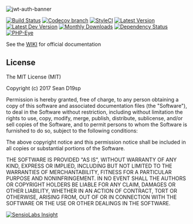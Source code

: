 
![jwt-auth-banner](https://cloud.githubusercontent.com/assets/1801923/9915273/119b9350-5cae-11e5-850b-c941cac60b32.png)

[![Build Status](http://img.shields.io/travis/tymondesigns/jwt-auth/master.svg?style=flat-square)](https://travis-ci.org/dinho19sp/jwt-auth)
[![Codecov branch](https://img.shields.io/codecov/c/github/tymondesigns/jwt-auth/develop.svg?style=flat-square)](https://codecov.io/github/dinho19sp/jwt-auth)
[![StyleCI](https://styleci.io/repos/23680678/shield?style=flat-square)](https://styleci.io/repos/23680678)
[![Latest Version](http://img.shields.io/packagist/v/tymondesigns/jwt-auth.svg?style=flat-square)](https://packagist.org/packages/dinho19sp/jwt-auth)
[![Latest Dev Version](https://img.shields.io/packagist/vpre/tymondesigns/jwt-auth.svg?style=flat-square)](https://packagist.org/packages/dinho19sp/jwt-auth#dev-develop)
[![Monthly Downloads](https://img.shields.io/packagist/dm/tymondesigns/jwt-auth.svg?style=flat-square)](https://packagist.org/packages/dinho19sp/jwt-auth)
[![Dependency Status](https://www.versioneye.com/php/tymondesigns:jwt-auth/dev-develop/badge?style=flat-square)](https://www.versioneye.com/php/dinho19sp:jwt-auth/dev-develop)
[![PHP-Eye](https://php-eye.com/badge/tymondesigns/jwt-auth/tested.svg?style=flat-square)](https://php-eye.com/package/dinho19sp/jwt-auth)

See the [WIKI](https://github.com/tymondesigns/jwt-auth/wiki) for official documentation


## License

The MIT License (MIT)

Copyright (c) 2017 Sean D19sp

Permission is hereby granted, free of charge, to any person obtaining a copy
of this software and associated documentation files (the "Software"), to deal
in the Software without restriction, including without limitation the rights
to use, copy, modify, merge, publish, distribute, sublicense, and/or sell
copies of the Software, and to permit persons to whom the Software is
furnished to do so, subject to the following conditions:

The above copyright notice and this permission notice shall be included in all
copies or substantial portions of the Software.

THE SOFTWARE IS PROVIDED "AS IS", WITHOUT WARRANTY OF ANY KIND, EXPRESS OR
IMPLIED, INCLUDING BUT NOT LIMITED TO THE WARRANTIES OF MERCHANTABILITY,
FITNESS FOR A PARTICULAR PURPOSE AND NONINFRINGEMENT. IN NO EVENT SHALL THE
AUTHORS OR COPYRIGHT HOLDERS BE LIABLE FOR ANY CLAIM, DAMAGES OR OTHER
LIABILITY, WHETHER IN AN ACTION OF CONTRACT, TORT OR OTHERWISE, ARISING FROM,
OUT OF OR IN CONNECTION WITH THE SOFTWARE OR THE USE OR OTHER DEALINGS IN THE
SOFTWARE.


[![SensioLabs Insight](https://insight.sensiolabs.com/projects/ba600082-7869-4ea8-b877-0bf6a86d4988/small.png)](https://insight.sensiolabs.com/projects/ba600082-7869-4ea8-b877-0bf6a86d4988)
